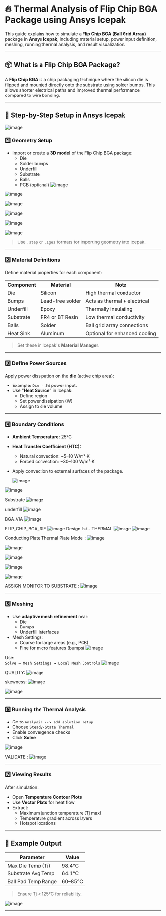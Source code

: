 # 🔥 Thermal Analysis of Flip Chip BGA Package using Ansys Icepak

This guide explains how to simulate a **Flip Chip BGA (Ball Grid Array)** package in **Ansys Icepak**, including material setup, power input definition, meshing, running thermal analysis, and result visualization.

---

## 📦 What is a Flip Chip BGA Package?

A **Flip Chip BGA** is a chip packaging technique where the silicon die is flipped and mounted directly onto the substrate using solder bumps. This allows shorter electrical paths and improved thermal performance compared to wire bonding.

---

## 🧱 Step-by-Step Setup in Ansys Icepak

![image](https://github.com/user-attachments/assets/d1f60516-628b-4741-9779-df2ab378d991)

### 1️⃣ Geometry Setup
- Import or create a **3D model** of the Flip Chip BGA package:
  - Die
  - Solder bumps
  - Underfill
  - Substrate
  - Balls
  - PCB (optional)
![image](https://github.com/user-attachments/assets/25af0f82-b3af-4393-8e1e-96e311387568)

![image](https://github.com/user-attachments/assets/941ba3e4-ab3a-48cc-b367-0e5e80ca8311)

![image](https://github.com/user-attachments/assets/168f36ea-b092-4925-9d50-de5252825b99)

![image](https://github.com/user-attachments/assets/1a44cef0-467c-418f-b510-01385f623c1b)

![image](https://github.com/user-attachments/assets/c0f8d9d5-fc24-448b-8b60-310e3b2e2d51)

![image](https://github.com/user-attachments/assets/862bbe3d-c212-4e3c-b72c-e7c7f84caca2)


> Use `.step` or `.iges` formats for importing geometry into Icepak.

---

### 2️⃣ Material Definitions
Define material properties for each component:

| Component     | Material         | Note                         |
|---------------|------------------|------------------------------|
| Die           | Silicon          | High thermal conductor       |
| Bumps         | Lead-free solder | Acts as thermal + electrical |
| Underfill     | Epoxy            | Thermally insulating         |
| Substrate     | FR4 or BT Resin  | Low thermal conductivity     |
| Balls         | Solder           |  Ball grid array connections  |
| Heat Sink     | Aluminum         |  Optional for enhanced cooling|

> Set these in Icepak's **Material Manager**.

---

### 3️⃣ Define Power Sources
Apply power dissipation on the **die** (active chip area):

- Example: `Die → 3W` power input.
- Use “**Heat Source**” in Icepak:
  - Define region
  - Set power dissipation (W)
  - Assign to die volume

---

### 4️⃣ Boundary Conditions
- **Ambient Temperature:** 25°C
- **Heat Transfer Coefficient (HTC):**  
  - Natural convection: ~5–10 W/m²·K  
  - Forced convection: ~30–100 W/m²·K  
- Apply convection to external surfaces of the package.
  
  ![image](https://github.com/user-attachments/assets/a65bfff5-cc67-4ef6-874e-dcd41aebd736)

![image](https://github.com/user-attachments/assets/3946a17f-618e-4df9-b660-d1652288b1c5)

Substrate 
![image](https://github.com/user-attachments/assets/7ce4fa21-8593-44c7-9d1d-5154dd76a194)

underfill
![image](https://github.com/user-attachments/assets/b173aa6d-bcd0-4fcd-927d-a79bcf1cc911)

 BGA_VIA
 ![image](https://github.com/user-attachments/assets/69fd6400-776d-4175-9450-07db0b5a5e34)

FLIP_CHIP_BGA_DIE
![image](https://github.com/user-attachments/assets/2aa34efb-1586-4ad1-a9c5-54ef0a2f9e8f)
Design list - THERMAL 
![image](https://github.com/user-attachments/assets/fa84595a-5681-4279-98ca-316048e1eafa)
![image](https://github.com/user-attachments/assets/74bd26b3-deb2-41d7-8dde-624a6aef1bf1)

Conducting Plate Thermal Plate Model :
![image](https://github.com/user-attachments/assets/212e08d7-3253-480e-9c11-7a8e48249eb7)

![image](https://github.com/user-attachments/assets/585f015f-17b9-45aa-bfc0-4ba98dbdf8ea)

![image](https://github.com/user-attachments/assets/e0773311-d09b-45ee-97a2-f8a71d7b1124)

![image](https://github.com/user-attachments/assets/983efd12-0292-47dd-b3da-627fccde809a)

![image](https://github.com/user-attachments/assets/3bacdbe9-d618-45e9-a87d-8a95e4b3fcb2)

ASSIGN MONITOR TO SUBSTRATE : 
![image](https://github.com/user-attachments/assets/5e78627a-9abc-41c8-88b3-79b197ee0936)


---

### 5️⃣ Meshing
- Use **adaptive mesh refinement** near:
  - Die
  - Bumps
  - Underfill interfaces
- Mesh Settings:
  - Coarse for large areas (e.g., PCB)
  - Fine for micro features (bumps)
![image](https://github.com/user-attachments/assets/9991a42c-479c-4735-a5a1-5bcf81945880)

Use:  
`Solve → Mesh Settings → Local Mesh Controls`
![image](https://github.com/user-attachments/assets/caa49dc7-331f-4909-9bde-dcbec254648e)

QUALITY:
![image](https://github.com/user-attachments/assets/d40e60d3-e763-4fd2-8a5f-6565f68d1f12)

skewness:
![image](https://github.com/user-attachments/assets/6717ecce-ab34-4036-bfd3-72e09bccca67)

![image](https://github.com/user-attachments/assets/37b4030d-3b4c-4e43-8010-e0788b24b64c)


---

### 6️⃣ Running the Thermal Analysis
- Go to `Analysis --> add solution setup`
- Choose `Steady-State Thermal`
- Enable convergence checks
- Click **Solve**

![image](https://github.com/user-attachments/assets/7e1d23a7-93ef-415a-9705-ca0acdbab408)

VALIDATE :
![image](https://github.com/user-attachments/assets/b4ae288c-58ae-438f-8479-a741f1c00a9e)

---

### 7️⃣ Viewing Results
After simulation:
- Open **Temperature Contour Plots**
- Use **Vector Plots** for heat flow
- Extract:
  - Maximum junction temperature (Tj max)
  - Temperature gradient across layers
  - Hotspot locations

---

## 🧪 Example Output

| Parameter           | Value     |
|---------------------|-----------|
| Max Die Temp (Tj)   | 98.4°C    |
| Substrate Avg Temp  | 64.1°C    |
| Ball Pad Temp Range | 60–85°C   |

> Ensure Tj < 125°C for reliability.

![image](https://github.com/user-attachments/assets/4c9ad092-6d6d-496f-b13b-d1811123a7e4)

---



